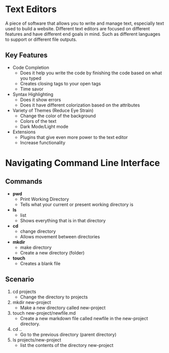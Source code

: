 # Text Editors
A piece of software that allows you to write and manage text, especially text used to build a website. 
Different text editors are focused on different features and have different end goals in mind. Such as different languages to support or different file outputs. 

## Key Features

+ Code Completion
  + Does it help you write the code by finishing the code based on what you typed
  + Creates closing tags to your open tags
  + Time savor
+ Syntax Highlighting
  + Does it show errors
  + Does it have different colorization based on the attributes
+ Variety of Themes (Reduce Eye Strain)
  + Change the color of the background
  + Colors of the text
  + Dark Mode/Light mode
+ Extensions
  + Plugins that give even more power to the text editor
  + Increase functionality

# Navigating Command Line Interface

## Commands

+ **pwd**
  + Print Working Directory
  + Tells what your current or present working directory is
+ **ls**
  + list
  + Shows everything that is in that directory
+ **cd**
  + change directory
  + Allows movement between directories
+ **mkdir**
  + make directory
  + Create a new directory (folder)
+ **touch**
  + Creates a blank file
 
## Scenario

1. cd projects
   + Change the directory to projects
2. mkdir new-project
   + Make a new directory called new-project
3. touch new-project/newfile.md
   + Create a new markdown file called newfile in the new-project directory.
4. cd ..
   + Go to the previous directory (parent directory)
5. ls projects/new-project
   + list the contents of the directory new-project
